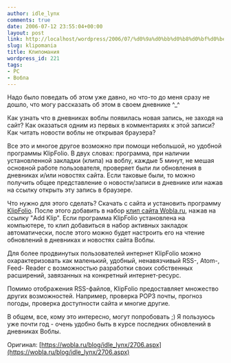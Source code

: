 ```yaml
---
author: idle_lynx
comments: true
date: 2006-07-12 23:55:04+00:00
layout: post
link: http://localhost/wordpress/2006/07/%d0%9a%d0%bb%d0%b8%d0%bf%d0%be%d0%bc%d0%b0%d0%bd%d0%b8%d1%8f/
slug: klipomania
title: Клипомания
wordpress_id: 221
tags:
- PC
- Вобла
---
```


Надо было поведать об этом уже давно, но что-то до меня сразу не дошло, что могу рассказать об этом в своем дневнике ^_^

Как узнать что в дневниках воблы появилась новая запись, не заходя на сайт? Как оказаться одним из первых в комментариях к этой записи? Как читать новости воблы не открывая браузера?

Все это и многое другое возможно при помощи небольшой, но удобной программы KlipFolio. В двух словах: программа, при наличии установленной закладки (клипа) на воблу, каждые 5 минут, не мешая основной работе пользователя, проверяет были ли обновления в дневниках и/или новостях сайта. Если таковые были, то можно получить общее представление о новости/записи в дневнике или нажав на ссылку открыть эту запись в браузере.

Что нужно для этого сделать? Скачать с сайта и установить программу [KlipFolio](http://www.klipfolio.com/). После этого добавить в набор [клип сайта Wobla.ru](http://www.klipfolio.com/klipinfo/4680), нажав на ссылку "Add Klip". Если программа KlipFolio установлена на компьютере, то клип добавиться в набор активных закладок автоматически, после этого можно будет настроить его на чтение обновлений в дневниках и новостях сайта Воблы.

Для более продвинутых пользователей интернет KlipFolio можно охарактеризовать как маленький, удобный, ненавязчивый RSS-, Atom-, Feed- Reader с возможностью разработки своих собственных расширений, завязанных на конкретный интернет-ресурс.

Помимо отображения RSS-файлов, KlipFolio предоставляет множество других возможностей. Например, проверка POP3 почты, прогноз погоды, проверка доступности сайта и многие другие.

В общем, все, кому это интересно, могут попробовать ;) Я пользуюсь уже почти год - очень удобно быть в курсе последних обновлений в дневниках Воблы.

Оригинал: [https://wobla.ru/blog/idle_lynx/2706.aspx](https://wobla.ru/blog/idle_lynx/2706.aspx)
